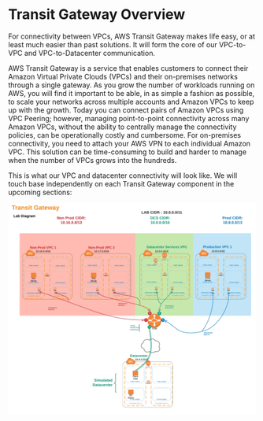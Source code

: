 # Transit Gateway Overview

For connectivity between VPCs, AWS Transit Gateway makes life easy, or at least much easier than past solutions. It will form the core of our VPC-to-VPC and VPC-to-Datacenter communication.

AWS Transit Gateway is a service that enables customers to connect their Amazon Virtual Private Clouds (VPCs) and their on-premises networks through a single gateway. As you grow the number of workloads running on AWS, you will find it important to be able, in as simple a fashion as possible, to scale your networks across multiple accounts and Amazon VPCs to keep up with the growth. Today you can connect pairs of Amazon VPCs using VPC Peering; however, managing point-to-point connectivity across many Amazon VPCs, without the ability to centrally manage the connectivity policies, can be operationally costly and cumbersome. For on-premises connectivity, you need to attach your AWS VPN to each individual Amazon VPC. This solution can be time-consuming to build and harder to manage when the number of VPCs grows into the hundreds.

This is what our VPC and datacenter connectivity will look like. We will touch base independently on each Transit Gateway component in the upcoming sections:

![VPCs](../images/hybrid-tgw-diagram.png)

